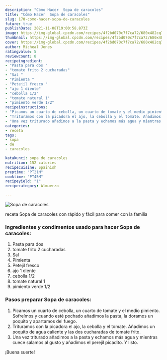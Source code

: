 ```yaml
---
description: "Cómo Hacer  Sopa de caracoles"
title: "Cómo Hacer  Sopa de caracoles"
slug: 170-como-hacer-sopa-de-caracoles
future: true
publishDate: 2021-11-08T19:00:58.873Z
image: https://img-global.cpcdn.com/recipes/4f2bd070c7f7ca72/680x482cq70/sopa-de-caracoles-foto-principal.jpg
thumbnail: https://img-global.cpcdn.com/recipes/4f2bd070c7f7ca72/680x482cq70/sopa-de-caracoles-foto-principal.jpg
cover: https://img-global.cpcdn.com/recipes/4f2bd070c7f7ca72/680x482cq70/sopa-de-caracoles-foto-principal.jpg
author: Micheal Jones
ratingvalue: 5
reviewcount: 8
recipeingredient:
- "Pasta para dos "
- "tomate frito 2 cucharadas"
- "Sal "
- "Pimienta "
- "Petejil fresco "
- "ajo 1 diente"
- "cebolla 1/2"
- "tomate natural 1"
- "pimiento verde 1/2"
recipeinstructions:
- "Picamos un cuarto de cebolla, un cuarto de tomate y el medio pimiento. Sofreímos y cuando esté pochado añadimos la pasta, la doramos un poquito y apartamos del fuego."
- "Trituramos con la picadora el ajo, la cebolla y el tomate. Añadimos un poquito de agua caliente y las dos cucharadas de tomate frito."
- "Una vez triturado añadimos a la pasta y echamos más agua y mientras cuece salamos al gusto y añadimos el perejil picadito. Y listo."
categories:
- receta
tags:
- sopa
- de
- caracoles

katakunci: sopa de caracoles 
nutrition: 152 calories
recipecuisine: Spainish
preptime: "PT21M"
cooktime: "PT45M"
recipeyield: "1"
recipecategory: Almuerzo

---
```



![Sopa de caracoles](https://img-global.cpcdn.com/recipes/4f2bd070c7f7ca72/680x482cq70/sopa-de-caracoles-foto-principal.jpg)

receta Sopa de caracoles con rápido y fácil para comer con la familia

<!--inarticleads1-->

### Ingredientes y condimentos usado para hacer Sopa de caracoles:

1. Pasta para dos 
1. tomate frito 2 cucharadas
1. Sal 
1. Pimienta 
1. Petejil fresco 
1. ajo 1 diente
1. cebolla 1/2
1. tomate natural 1
1. pimiento verde 1/2



<!--inarticleads2-->

### Pasos preparar Sopa de caracoles:

1. Picamos un cuarto de cebolla, un cuarto de tomate y el medio pimiento. Sofreímos y cuando esté pochado añadimos la pasta, la doramos un poquito y apartamos del fuego.
1. Trituramos con la picadora el ajo, la cebolla y el tomate. Añadimos un poquito de agua caliente y las dos cucharadas de tomate frito.
1. Una vez triturado añadimos a la pasta y echamos más agua y mientras cuece salamos al gusto y añadimos el perejil picadito. Y listo.



¡Buena suerte!

